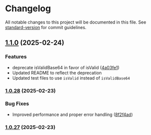 # Changelog

All notable changes to this project will be documented in this file. See [standard-version](https://github.com/conventional-changelog/standard-version) for commit guidelines.

## [1.1.0](https://github.com/nassiry/base64plus/compare/v1.0.28...v1.1.0) (2025-02-24)


### Features

* deprecate isValidBase64 in favor of isValid ([4a03fe1](https://github.com/nassiry/base64plus/commit/4a03fe1f4277472a1d995f641955eb8d9882d6be))
* Updated README to reflect the deprecation
* Updated test files to use `isValid` instead of `isValidBase64`

### [1.0.28](https://github.com/nassiry/base64plus/compare/v1.0.27...v1.0.28) (2025-02-23)


### Bug Fixes

* Improved performance and proper error handling ([8f2f4ad](https://github.com/nassiry/base64plus/commit/8f2f4add1e6a24f088feacaa54a99dcb2d8ed8de))

### [1.0.27](https://github.com/nassiry/base64plus/compare/v1.0.26...v1.0.27) (2025-02-23)
